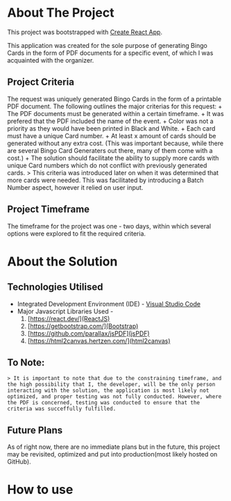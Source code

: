 # About The Project

This project was bootstrapped with [Create React App](https://github.com/facebook/create-react-app).

This application was created for the sole purpose of generating Bingo Cards in the form of PDF documents for a specific event, of which I was acquainted with the organizer.


## Project Criteria

The request was uniquely generated Bingo Cards in the form of a printable PDF document. The following outlines the major criterias for this request:
    + The PDF documents must be generated within a certain timeframe. 
    + It was prefered that the PDF included the name of the event. 
    + Color was not a priority as they would have been printed in Black and White.
    + Each card must have a unique Card number. 
    + At least x amount of cards should be generated without any extra cost. (This was important because, while there are several Bingo Card Generaters out there, many of them come with a cost.)
    + The solution should facilitate the ability to supply more cards with unique Card numbers which do not conflict with previously generated cards. 
        > This criteria was introduced later on when it was determined that more cards were needed. This was facilitated by introducing a Batch Number aspect, however it relied on user input.


## Project Timeframe

The timeframe for the project was one - two days, within which several options were explored to fit the required criteria. 



# About the Solution

## Technologies Utilised

+ Integrated Development Environment (IDE) -  [Visual Studio Code](https://code.visualstudio.com/)  
+ Major Javascript Libraries Used -  
    1. [https://react.dev/](ReactJS)
    1. [https://getbootstrap.com/](Bootstrap)
    1. [https://github.com/parallax/jsPDF](jsPDF)
    1. [https://html2canvas.hertzen.com/](html2canvas)

## To Note:

    > It is important to note that due to the constraining timeframe, and the high possibility that I, the developer, will be the only person interacting with the solution, the application is most likely not optimized, and proper testing was not fully conducted. However, where the PDF is concerned, testing was conducted to ensure that the criteria was succeffully fulfilled.    

## Future Plans

As of right now, there are no immediate plans but in the future, this project may be revisited, optimized and put into production(most likely hosted on GitHub). 

# How to use